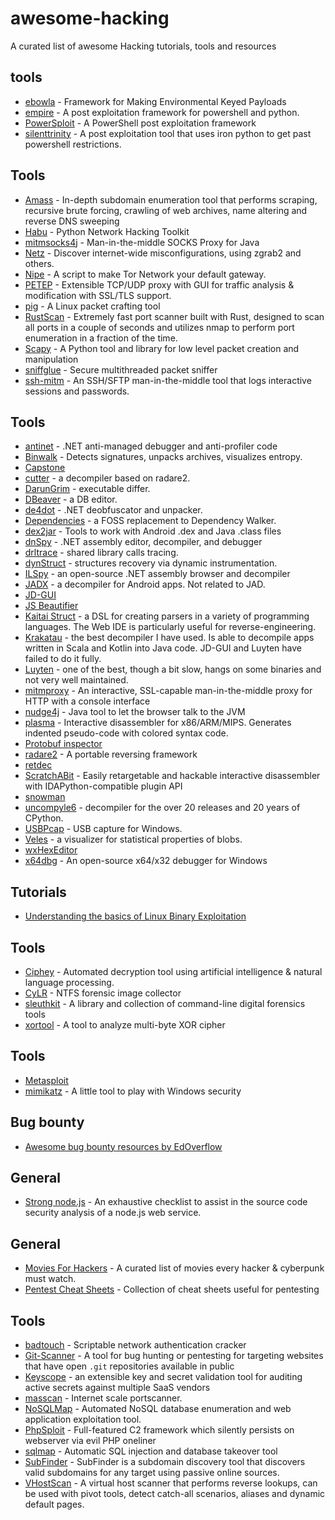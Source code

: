 # awesome-hacking

A curated list of awesome Hacking tutorials, tools and resources

## tools

- [ebowla](https://github.com/Genetic-Malware/Ebowla) - Framework for Making Environmental Keyed Payloads
- [empire](https://github.com/EmpireProject/Empire) - A post exploitation framework for powershell and python.
- [PowerSploit](https://github.com/PowerShellMafia/PowerSploit) - A PowerShell post exploitation framework
- [silenttrinity](https://github.com/byt3bl33d3r/SILENTTRINITY) - A post exploitation tool that uses iron python to get past powershell restrictions.

## Tools

- [Amass](https://github.com/OWASP/Amass) - In-depth subdomain enumeration tool that performs scraping, recursive brute forcing, crawling of web archives, name altering and reverse DNS sweeping
- [Habu](https://github.com/portantier/habu) - Python Network Hacking Toolkit
- [mitmsocks4j](https://github.com/Akdeniz/mitmsocks4j) - Man-in-the-middle SOCKS Proxy for Java
- [Netz](https://github.com/spectralops/netz) - Discover internet-wide misconfigurations, using zgrab2 and others.
- [Nipe](https://github.com/GouveaHeitor/nipe) - A script to make Tor Network your default gateway.
- [PETEP](https://github.com/Warxim/petep) - Extensible TCP/UDP proxy with GUI for traffic analysis & modification with SSL/TLS support.
- [pig](https://github.com/rafael-santiago/pig) - A Linux packet crafting tool
- [RustScan](https://github.com/rustscan/rustscan) - Extremely fast port scanner built with Rust, designed to scan all ports in a couple of seconds and utilizes nmap to perform port enumeration in a fraction of the time.
- [Scapy](https://github.com/secdev/awesome-scapy) - A Python tool and library for low level packet creation and manipulation
- [sniffglue](https://github.com/kpcyrd/sniffglue) - Secure multithreaded packet sniffer
- [ssh-mitm](https://github.com/jtesta/ssh-mitm) - An SSH/SFTP man-in-the-middle tool that logs interactive sessions and passwords.

## Tools

- [antinet](https://github.com/0xd4d/antinet) - .NET anti-managed debugger and anti-profiler code
- [Binwalk](https://github.com/ReFirmLabs/binwalk) - Detects signatures, unpacks archives, visualizes entropy.
- [Capstone](https://github.com/aquynh/capstone)
- [cutter](https://github.com/radareorg/cutter) - a decompiler based on radare2.
- [DarunGrim](https://github.com/ohjeongwook/DarunGrim) - executable differ.
- [DBeaver](https://github.com/dbeaver/dbeaver) - a DB editor.
- [de4dot](https://github.com/0xd4d/de4dot) - .NET deobfuscator and unpacker.
- [Dependencies](https://github.com/lucasg/Dependencies) - a FOSS replacement to Dependency Walker.
- [dex2jar](https://github.com/pxb1988/dex2jar) - Tools to work with Android .dex and Java .class files
- [dnSpy](https://github.com/0xd4d/dnSpy) - .NET assembly editor, decompiler, and debugger
- [drltrace](https://github.com/mxmssh/drltrace) - shared library calls tracing.
- [dynStruct](https://github.com/ampotos/dynStruct) - structures recovery via dynamic instrumentation.
- [ILSpy](https://github.com/icsharpcode/ILSpy) - an open-source .NET assembly browser and decompiler
- [JADX](https://github.com/skylot/jadx) - a decompiler for Android apps. Not related to JAD.
- [JD-GUI](https://github.com/java-decompiler/jd-gui)
- [JS Beautifier](https://github.com/beautify-web/js-beautify)
- [Kaitai Struct](https://github.com/kaitai-io/kaitai_struct) - a DSL for creating parsers in a variety of programming languages. The Web IDE is particularly useful for reverse-engineering.
- [Krakatau](https://github.com/Storyyeller/Krakatau) - the best decompiler I have used. Is able to decompile apps written in Scala and Kotlin into Java code. JD-GUI and Luyten have failed to do it fully.
- [Luyten](https://github.com/deathmarine/Luyten) - one of the best, though a bit slow, hangs on some binaries and not very well maintained.
- [mitmproxy](https://github.com/mitmproxy/mitmproxy) - An interactive, SSL-capable man-in-the-middle proxy for HTTP with a console interface
- [nudge4j](https://github.com/lorenzoongithub/nudge4j) - Java tool to let the browser talk to the JVM
- [plasma](https://github.com/joelpx/plasma) - Interactive disassembler for x86/ARM/MIPS. Generates indented pseudo-code with colored syntax code.
- [Protobuf inspector](https://github.com/jmendeth/protobuf-inspector)
- [radare2](https://github.com/radare/radare2) - A portable reversing framework
- [retdec](https://github.com/avast-tl/retdec)
- [ScratchABit](https://github.com/pfalcon/ScratchABit) - Easily retargetable and hackable interactive disassembler with IDAPython-compatible plugin API
- [snowman](https://github.com/yegord/snowman)
- [uncompyle6](https://github.com/rocky/python-uncompyle6) - decompiler for the over 20 releases and 20 years of CPython.
- [USBPcap](https://github.com/desowin/usbpcap) - USB capture for Windows.
- [Veles](https://github.com/codilime/veles) - a visualizer for statistical properties of blobs.
- [wxHexEditor](https://github.com/EUA/wxHexEditor)
- [x64dbg](https://github.com/x64dbg/x64dbg) - An open-source x64/x32 debugger for Windows

## Tutorials

- [Understanding the basics of Linux Binary Exploitation](https://github.com/r0hi7/BinExp)

## Tools

- [Ciphey](https://github.com/ciphey/ciphey) - Automated decryption tool using artificial intelligence & natural language processing.
- [CyLR](https://github.com/orlikoski/CyLR) - NTFS forensic image collector
- [sleuthkit](https://github.com/sleuthkit/sleuthkit) - A library and collection of command-line digital forensics tools
- [xortool](https://github.com/hellman/xortool) - A tool to analyze multi-byte XOR cipher

## Tools

- [Metasploit](https://github.com/rapid7/metasploit-framework)
- [mimikatz](https://github.com/gentilkiwi/mimikatz) - A little tool to play with Windows security

## Bug bounty

- [Awesome bug bounty resources by EdOverflow](https://github.com/EdOverflow/bugbounty-cheatsheet)

## General

- [Strong node.js](https://github.com/jesusprubio/strong-node) - An exhaustive checklist to assist in the source code security analysis of a node.js web service.

## General

- [Movies For Hackers](https://github.com/k4m4/movies-for-hackers) - A curated list of movies every hacker & cyberpunk must watch.
- [Pentest Cheat Sheets](https://github.com/coreb1t/awesome-pentest-cheat-sheets) - Collection of cheat sheets useful for pentesting

## Tools

- [badtouch](https://github.com/kpcyrd/badtouch) - Scriptable network authentication cracker
- [Git-Scanner](https://github.com/HightechSec/git-scanner) - A tool for bug hunting or pentesting for targeting websites that have open `.git` repositories available in public
- [Keyscope](https://github.com/SpectralOps/keyscope) - an extensible key and secret validation tool for auditing active secrets against multiple SaaS vendors
- [masscan](https://github.com/robertdavidgraham/masscan) - Internet scale portscanner.
- [NoSQLMap](https://github.com/codingo/NoSQLMap) - Automated NoSQL database enumeration and web application exploitation tool.
- [PhpSploit](https://github.com/nil0x42/phpsploit) - Full-featured C2 framework which silently persists on webserver via evil PHP oneliner
- [sqlmap](https://github.com/sqlmapproject/sqlmap) - Automatic SQL injection and database takeover tool
- [SubFinder](https://github.com/subfinder/subfinder) - SubFinder is a subdomain discovery tool that discovers valid subdomains for any target using passive online sources.
- [VHostScan](https://github.com/codingo/VHostScan) - A virtual host scanner that performs reverse lookups, can be used with pivot tools, detect catch-all scenarios, aliases and dynamic default pages.
